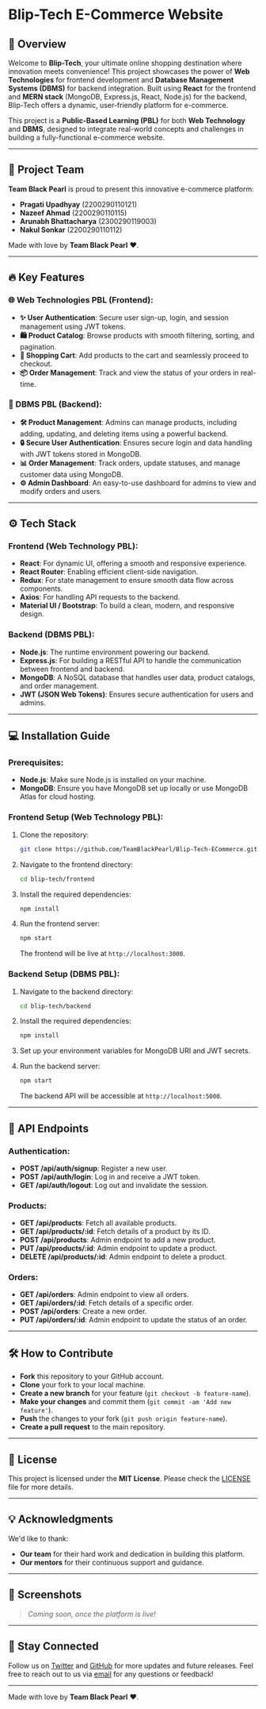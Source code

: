 # Blip-Tech E-Commerce Website

## 🌟 Overview

Welcome to **Blip-Tech**, your ultimate online shopping destination where innovation meets convenience! This project showcases the power of **Web Technologies** for frontend development and **Database Management Systems (DBMS)** for backend integration. Built using **React** for the frontend and **MERN stack** (MongoDB, Express.js, React, Node.js) for the backend, Blip-Tech offers a dynamic, user-friendly platform for e-commerce. 

This project is a **Public-Based Learning (PBL)** for both **Web Technology** and **DBMS**, designed to integrate real-world concepts and challenges in building a fully-functional e-commerce website.

---

## 🚀 Project Team

**Team Black Pearl** is proud to present this innovative e-commerce platform:

- **Pragati Upadhyay** (2200290110121)
- **Nazeef Ahmad** (2200290110115)
- **Arunabh Bhattacharya** (2300290119003)
- **Nakul Sonkar** (2200290110112)


Made with love by **Team Black Pearl** ❤️.

---

## 🔥 Key Features

### 🌐 Web Technologies PBL (Frontend):
- **✨ User Authentication**: Secure user sign-up, login, and session management using JWT tokens.
- **🛍️ Product Catalog**: Browse products with smooth filtering, sorting, and pagination.
- **🛒 Shopping Cart**: Add products to the cart and seamlessly proceed to checkout.
- **📦 Order Management**: Track and view the status of your orders in real-time.

### 💾 DBMS PBL (Backend):
- **🛠️ Product Management**: Admins can manage products, including adding, updating, and deleting items using a powerful backend.
- **🔒 Secure User Authentication**: Ensures secure login and data handling with JWT tokens stored in MongoDB.
- **📊 Order Management**: Track orders, update statuses, and manage customer data using MongoDB.
- **⚙️ Admin Dashboard**: An easy-to-use dashboard for admins to view and modify orders and users.

---

## ⚙️ Tech Stack

### Frontend (Web Technology PBL):
- **React**: For dynamic UI, offering a smooth and responsive experience.
- **React Router**: Enabling efficient client-side navigation.
- **Redux**: For state management to ensure smooth data flow across components.
- **Axios**: For handling API requests to the backend.
- **Material UI / Bootstrap**: To build a clean, modern, and responsive design.

### Backend (DBMS PBL):
- **Node.js**: The runtime environment powering our backend.
- **Express.js**: For building a RESTful API to handle the communication between frontend and backend.
- **MongoDB**: A NoSQL database that handles user data, product catalogs, and order management.
- **JWT (JSON Web Tokens)**: Ensures secure authentication for users and admins.

---

## 💻 Installation Guide

### Prerequisites:
- **Node.js**: Make sure Node.js is installed on your machine.
- **MongoDB**: Ensure you have MongoDB set up locally or use MongoDB Atlas for cloud hosting.

### Frontend Setup (Web Technology PBL):
1. Clone the repository:

   ```bash
   git clone https://github.com/TeamBlackPearl/Blip-Tech-ECommerce.git
   ```

2. Navigate to the frontend directory:

   ```bash
   cd blip-tech/frontend
   ```

3. Install the required dependencies:

   ```bash
   npm install
   ```

4. Run the frontend server:

   ```bash
   npm start
   ```

   The frontend will be live at `http://localhost:3000`.

### Backend Setup (DBMS PBL):
1. Navigate to the backend directory:

   ```bash
   cd blip-tech/backend
   ```

2. Install the required dependencies:

   ```bash
   npm install
   ```

3. Set up your environment variables for MongoDB URI and JWT secrets.

4. Run the backend server:

   ```bash
   npm start
   ```

   The backend API will be accessible at `http://localhost:5000`.

---

## 📜 API Endpoints

### Authentication:
- **POST /api/auth/signup**: Register a new user.
- **POST /api/auth/login**: Log in and receive a JWT token.
- **GET /api/auth/logout**: Log out and invalidate the session.

### Products:
- **GET /api/products**: Fetch all available products.
- **GET /api/products/:id**: Fetch details of a product by its ID.
- **POST /api/products**: Admin endpoint to add a new product.
- **PUT /api/products/:id**: Admin endpoint to update a product.
- **DELETE /api/products/:id**: Admin endpoint to delete a product.

### Orders:
- **GET /api/orders**: Admin endpoint to view all orders.
- **GET /api/orders/:id**: Fetch details of a specific order.
- **POST /api/orders**: Create a new order.
- **PUT /api/orders/:id**: Admin endpoint to update the status of an order.

---

## 🛠️ How to Contribute

- **Fork** this repository to your GitHub account.
- **Clone** your fork to your local machine.
- **Create a new branch** for your feature (`git checkout -b feature-name`).
- **Make your changes** and commit them (`git commit -am 'Add new feature'`).
- **Push** the changes to your fork (`git push origin feature-name`).
- **Create a pull request** to the main repository.

---

## 🔑 License

This project is licensed under the **MIT License**. Please check the [LICENSE](LICENSE) file for more details.

---

## 💡 Acknowledgments

We'd like to thank:
- **Our team** for their hard work and dedication in building this platform.
- **Our mentors** for their continuous support and guidance.

---

## 🎨 Screenshots

> *Coming soon, once the platform is live!*

---

## 📢 Stay Connected

Follow us on [Twitter](#) and [GitHub](#) for more updates and future releases. Feel free to reach out to us via [email](#) for any questions or feedback!

---

Made with love by **Team Black Pearl** ❤️.
